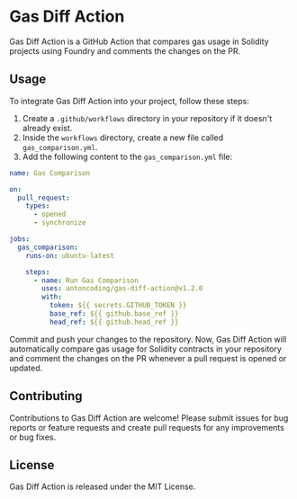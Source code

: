 # Gas Diff Action

<!-- <p align="center">
  <img src="path/to/your/logo.png" alt="Gas Diff Action Logo" width="200"/>
</p>

<p align="center">
  <a href="https://github.com/antoncoding/gas-diff-action/actions"><img alt="GitHub Workflow Status" src="https://img.shields.io/github/workflow/status/antoncoding/gas-diff-action/CI?style=flat-square"></a>
  <a href="https://github.com/antoncoding/gas-diff-action/blob/master/LICENSE"><img alt="GitHub License" src="https://img.shields.io/github/license/antoncoding/gas-diff-action?style=flat-square"></a>
</p> -->

Gas Diff Action is a GitHub Action that compares gas usage in Solidity projects using Foundry and comments the changes on the PR.

## Usage

To integrate Gas Diff Action into your project, follow these steps:

1. Create a `.github/workflows` directory in your repository if it doesn't already exist.
2. Inside the `workflows` directory, create a new file called `gas_comparison.yml`.
3. Add the following content to the `gas_comparison.yml` file:

```yaml
name: Gas Comparison

on:
  pull_request:
    types:
      - opened
      - synchronize

jobs:
  gas_comparison:
    runs-on: ubuntu-latest

    steps:
      - name: Run Gas Comparison
        uses: antoncoding/gas-diff-action@v1.2.0
        with:
          token: ${{ secrets.GITHUB_TOKEN }}
          base_ref: ${{ github.base_ref }}
          head_ref: ${{ github.head_ref }}
```

Commit and push your changes to the repository.
Now, Gas Diff Action will automatically compare gas usage for Solidity contracts in your repository and comment the changes on the PR whenever a pull request is opened or updated.

## Contributing

Contributions to Gas Diff Action are welcome! Please submit issues for bug reports or feature requests and create pull requests for any improvements or bug fixes.

## License

Gas Diff Action is released under the MIT License.